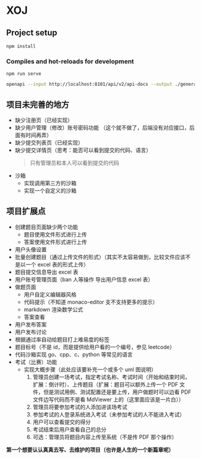 # XOJ

## Project setup

```
npm install
```

### Compiles and hot-reloads for development

```
npm run serve
```

```bash
openapi --input http://localhost:8101/api/v2/api-docs --output ./generated --client axios
```

## 项目未完善的地方

- 缺少注册页（已经实现）
- 缺少用户管理（修改）账号密码功能 （这个就不做了，后端没有对应接口，后面有时间再弄）
- 缺少提交列表页（已经实现）
- 缺少提交详情页（思考：能否可以看到提交的代码、语言）
  > 只有管理员和本人可以看到提交的代码
- 沙箱
  - 实现调用第三方的沙箱
  - 实现一个自定义的沙箱

## 项目扩展点
- 创建题目页面缺少两个功能
  - 题目使用文件形式进行上传
  - 答案使用文件形式进行上传
- 用户头像设置
- 批量创建题目（通过上传文件的形式）（其实不太容易做到，比较文件应该不是以一个 excel 表的形式上传）
- 题目提交信息导出 excel 表
- 用户账号管理页面（ban 人等操作 导出用户信息 excel 表）
- 做题页面
  - 用户自定义编辑器风格
  - 代码提示（不知道 monaco-editor 支不支持更多的提示）
  - markdown 渲染数学公式
  - 答案查看
- 用户发布答案
- 用户发布讨论
- 根据通过率自动给题目打上难易度的标签
- 题目标号（不是 id，而是提供给用户看的一个编号，参见 leetcode）
- 代码沙箱实现 go、cpp、c、python 等常见的语言
- 考试（比赛）功能
  - 实现大概步骤（此处应该要补充一个或多个 uml 图说明）
    1. 管理员创建一场考试，指定考试名称、考试时间（开始和结束时间，扩展：倒计时）、上传题目（扩展：题目可以额外上传一个 PDF 文件，但是测试用例、测试配置还是要上传，用户做题时可以边看 PDF 文件边写代码而不是看 MdViewer 上的（这里面应该是一片白））
    2. 管理员将要参加考试的人添加进该场考试
    3. 参加考试的人登录系统进入考试（未参加考试的人不能进入考试）
    4. 用户可以查看提交的得分
    5. 考试结束后用户查看自己的总分
    6. 可选：管理员将题目内容上传至系统（不是传 PDF 那个操作）

**第一个想要认认真真去写、去维护的项目（也许是人生的一个新篇章呢）**